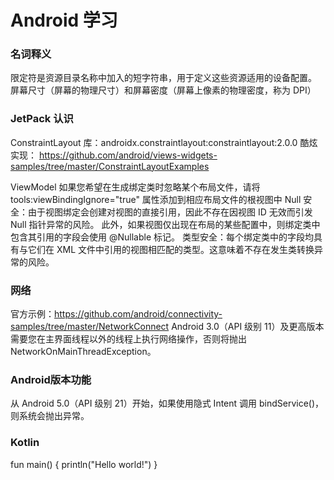 Android 学习
===========================================================

### 名词释义

限定符是资源目录名称中加入的短字符串，用于定义这些资源适用的设备配置。
屏幕尺寸（屏幕的物理尺寸）和屏幕密度（屏幕上像素的物理密度，称为 DPI）


### JetPack 认识

ConstraintLayout
库：androidx.constraintlayout:constraintlayout:2.0.0
酷炫实现：
https://github.com/android/views-widgets-samples/tree/master/ConstraintLayoutExamples

ViewModel
如果您希望在生成绑定类时忽略某个布局文件，请将 tools:viewBindingIgnore="true" 属性添加到相应布局文件的根视图中
Null 安全：由于视图绑定会创建对视图的直接引用，因此不存在因视图 ID 无效而引发 Null 指针异常的风险。
此外，如果视图仅出现在布局的某些配置中，则绑定类中包含其引用的字段会使用 @Nullable 标记。
类型安全：每个绑定类中的字段均具有与它们在 XML 文件中引用的视图相匹配的类型。这意味着不存在发生类转换异常的风险。

### 网络
官方示例：https://github.com/android/connectivity-samples/tree/master/NetworkConnect
Android 3.0（API 级别 11）及更高版本需要您在主界面线程以外的线程上执行网络操作，否则将抛出 NetworkOnMainThreadException。

### Android版本功能

从 Android 5.0（API 级别 21）开始，如果使用隐式 Intent 调用 bindService()，则系统会抛出异常。

### Kotlin

fun main() {
    println("Hello world!")
}

